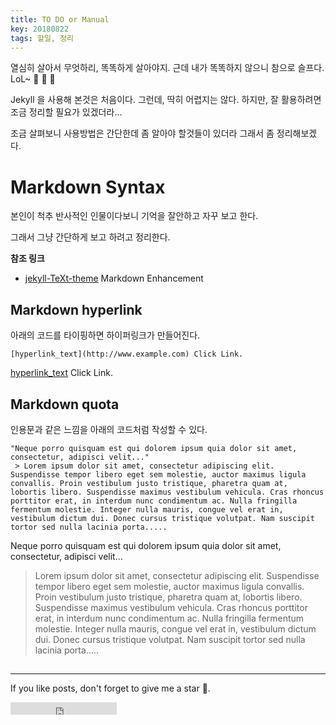```yaml
---
title: TO DO or Manual
key: 20180822
tags: 할일, 정리
---
```


열심히 살아서 무엇하리, 똑똑하게 살아야지. 근데 내가 똑똑하지 않으니 참으로 슬프다. LoL~ :ghost: :ghost: :ghost:

<!--more-->

Jekyll 을 사용해 본것은 처음이다. 그런데, 딱히 어렵지는 않다. 하지만, 잘 활용하려면 조금 정리할 필요가 있겠더라...

조금 살펴보니 사용방법은 간단한데 좀 알아야 할것들이 있더라 그래서 좀 정리해보겠다.

# Markdown Syntax

본인이 척추 반사적인 인물이다보니 기억을 잘안하고 자꾸 보고 한다.

그래서 그냥 간단하게 보고 하려고 정리한다.

**참조 링크**
- [jekyll-TeXt-theme](https://tianqi.name/jekyll-TeXt-theme/docs/en/markdown-enhancements) Markdown Enhancement

## Markdown hyperlink

아래의 코드를 타이핑하면 하이퍼링크가 만들어진다.

```
[hyperlink_text](http://www.example.com) Click Link.
```

[hyperlink_text](http://www.example.com) Click Link.


## Markdown quota

인용문과 같은 느낌을 아래의 코드처럼 작성할 수 있다.

```
"Neque porro quisquam est qui dolorem ipsum quia dolor sit amet, consectetur, adipisci velit..."
 > Lorem ipsum dolor sit amet, consectetur adipiscing elit. Suspendisse tempor libero eget sem molestie, auctor maximus ligula convallis. Proin vestibulum justo tristique, pharetra quam at, lobortis libero. Suspendisse maximus vestibulum vehicula. Cras rhoncus porttitor erat, in interdum nunc condimentum ac. Nulla fringilla fermentum molestie. Integer nulla mauris, congue vel erat in, vestibulum dictum dui. Donec cursus tristique volutpat. Nam suscipit tortor sed nulla lacinia porta.....
```

Neque porro quisquam est qui dolorem ipsum quia dolor sit amet, consectetur, adipisci velit...
 > Lorem ipsum dolor sit amet, consectetur adipiscing elit. Suspendisse tempor libero eget sem molestie, auctor maximus ligula convallis. Proin vestibulum justo tristique, pharetra quam at, lobortis libero. Suspendisse maximus vestibulum vehicula. Cras rhoncus porttitor erat, in interdum nunc condimentum ac. Nulla fringilla fermentum molestie. Integer nulla mauris, congue vel erat in, vestibulum dictum dui. Donec cursus tristique volutpat. Nam suscipit tortor sed nulla lacinia porta.....


## 

<!-- 자바스크립트 코드 넣기
{% highlight javascript %}
(() => console.log('hello, world!'))();
{% endhighlight %}

->

<!--
Just For Test [config the site](https://tianqi.name/jekyll-TeXt-theme/docs/en/configuration) or [writing a post](https://tianqi.name/jekyll-TeXt-theme/docs/en/writing-posts) next. Please feel free to [create an issue](https://github.com/kitian616/jekyll-TeXt-theme/issues) or [send me email](mailto:kitian616@outlook.com) if you have any questions.
-->

---

If you like posts, don't forget to give me a star :star2:.

<iframe src="https://ghbtns.com/github-btn.html?user=kitian616&repo=jekyll-TeXt-theme&type=star&count=true" frameborder="0" scrolling="0" width="170px" height="20px"></iframe>
